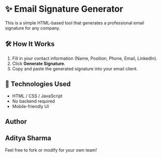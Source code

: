 # ✨ Email Signature Generator

This is a simple HTML-based tool that generates a professional email signature for any company.

## 🛠️ How It Works

1. Fill in your contact information (Name, Position, Phone, Email, LinkedIn).
2. Click **Generate Signature**.
3. Copy and paste the generated signature into your email client.

## 🔧 Technologies Used

- HTML / CSS / JavaScript
- No backend required
- Mobile-friendly UI

## Author 
Aditya Sharma 
--
Feel free to fork or modify for your own team!
